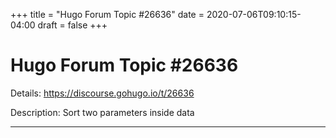 +++
title = "Hugo Forum Topic #26636"
date = 2020-07-06T09:10:15-04:00
draft = false
+++
# Hugo Forum Topic #26636

Details: <https://discourse.gohugo.io/t/26636>

Description: Sort two parameters inside data

---
